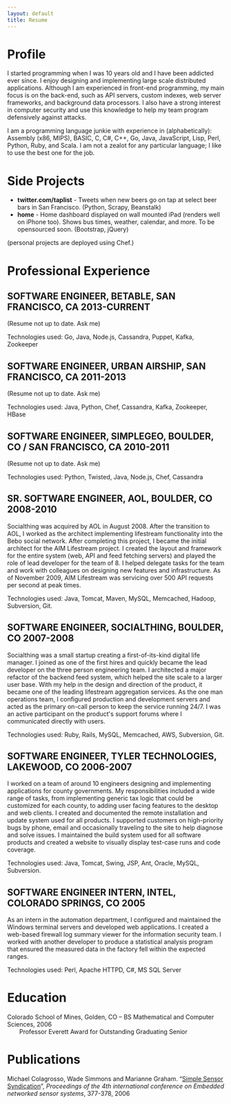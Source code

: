 ```yaml
---
layout: default
title: Resume
---
```


# Profile #

I started programming when I was 10 years old and I have been addicted ever since. I enjoy designing and implementing large scale distributed applications. Although I am experienced in front-end programming, my main focus is on the back-end, such as API servers, custom indexes, web server frameworks, and background data processors. I also have a strong interest in computer security and use this knowledge to help my team program defensively against attacks.

I am a programming language junkie with experience in (alphabetically): Assembly (x86, MIPS), BASIC, C, C#, C++, Go, Java, JavaScript, Lisp, Perl, Python, Ruby, and Scala. I am not a zealot for any particular language; I like to use the best one for the job.

# Side Projects #

- __twitter.com/taplist__ - Tweets when new beers go on tap at select beer bars in San Francisco. (Python, Scrapy, Beanstalk)
- __home__ - Home dashboard displayed on wall mounted iPad (renders well on iPhone too). Shows bus times, weather, calendar, and more. To be opensourced soon. (Bootstrap, jQuery)

(personal projects are deployed using Chef.)

# Professional Experience #

## SOFTWARE ENGINEER, BETABLE, SAN FRANCISCO, CA 2013-CURRENT ##

(Resume not up to date. Ask me)

Technologies used: Go, Java, Node.js, Cassandra, Puppet, Kafka, Zookeeper

## SOFTWARE ENGINEER, URBAN AIRSHIP, SAN FRANCISCO, CA 2011-2013 ##

(Resume not up to date. Ask me)

Technologies used: Java, Python, Chef, Cassandra, Kafka, Zookeeper, HBase

## SOFTWARE ENGINEER, SIMPLEGEO, BOULDER, CO / SAN FRANCISCO, CA 2010-2011 ##

(Resume not up to date. Ask me)

Technologies used: Python, Twisted, Java, Node.js, Chef, Cassandra

## SR. SOFTWARE ENGINEER, AOL, BOULDER, CO 2008-2010 ##

Socialthing was acquired by AOL in August 2008. After the transition to AOL, I worked as the architect implementing lifestream functionality into the Bebo social network. After completing this project, I became the initial architect for the AIM Lifestream project. I created the layout and framework for the entire system (web, API and feed fetching servers) and played the role of lead developer for the team of 8. I helped delegate tasks for the team and work with colleagues on designing new features and infrastructure. As of November 2009, AIM Lifestream was servicing over 500 API requests per second at peak times.

Technologies used: Java, Tomcat, Maven, MySQL, Memcached, Hadoop, Subversion, Git.

## SOFTWARE ENGINEER, SOCIALTHING, BOULDER, CO 2007-2008 ##

Socialthing was a small startup creating a first-of-its-kind digital life manager. I joined as one of the first hires and quickly became the lead developer on the three person engineering team. I architected a major refactor of the backend feed system, which helped the site scale to a larger user base. With my help in the design and direction of the product, it became one of the leading lifestream aggregation services. As the one man operations team, I configured production and development servers and acted as the primary on-call person to keep the service running 24/7. I was an active participant on the product's support forums where I communicated directly with users.

Technologies used: Ruby, Rails, MySQL, Memcached, AWS, Subversion, Git.

## SOFTWARE ENGINEER, TYLER TECHNOLOGIES, LAKEWOOD, CO 2006-2007 ##

I worked on a team of around 10 engineers designing and implementing applications for county governments. My responsibilities included a wide range of tasks, from implementing generic tax logic that could be customized for each county, to adding user facing features to the desktop and web clients. I created and documented the remote installation and update system used for all products. I supported customers on high-priority bugs by phone, email and occasionally traveling to the site to help diagnose and solve issues. I maintained the build system used for all software products and created a website to visually display test-case runs and code coverage.

Technologies used: Java, Tomcat, Swing, JSP, Ant, Oracle, MySQL, Subversion.

## SOFTWARE ENGINEER INTERN, INTEL, COLORADO SPRINGS, CO 2005 ##

As an intern in the automation department, I configured and maintained the Windows terminal servers and developed web applications. I created a web-based firewall log summary viewer for the information security team. I worked with another developer to produce a statistical analysis program that ensured the measured data in the factory fell within the expected ranges.

Technologies used: Perl, Apache HTTPD, C#, MS SQL Server

# Education #
Colorado School of Mines, Golden, CO &ndash; BS Mathematical and Computer Sciences, 2006<br />
<span style='margin-left: 2em'>Professor Everett Award for Outstanding Graduating Senior</span>

# Publications #
Michael Colagrosso, Wade Simmons and Marianne Graham. “[Simple Sensor Syndication](http://portal.acm.org/citation.cfm?id=1182863)”, _Proceedings of the 4th international conference on Embedded networked sensor systems_, 377-378, 2006
